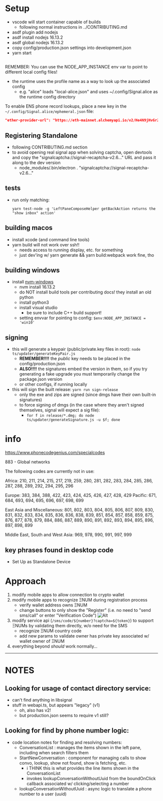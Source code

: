 <!-- Copyright 2015-2020 Signal Messenger, LLC -->
<!-- SPDX-License-Identifier: AGPL-3.0-only -->

# Setup

* vscode will start container capable of builds
    * following normal instructions in ../CONTRIBUTING.md
* asdf plugin add nodejs
* asdf install nodejs 16.13.2
* asdf global nodejs 16.13.2
* copy config/production.json settings into development.json
* yarn start

##

REMEMBER: You can use the NODE_APP_INSTANCE env var to point to different local config files!
* the runtime uses the profile name as a way to look up the associated config
    * e.g. "alice" loads "local-alice.json" and uses ~/.config/Signal.alice as the runtime config directory

To enable ENS phone record lookups, place a new key in the `~/.config/Signal.alice/ephemeral.json` file:
```json
"ether-provider-url": "https://eth-mainnet.alchemyapi.io/v2/He4N9jHvGr21IQ4F2FNU-ZuMeEmy-Mhm",
```

## Registering Standalone

* following CONTRIBUTING.md section
* to avoid opening real signal app when solving captcha, open devtools and copy the "signalcaptcha://signal-recaptcha-v2.6..." URL and pass it along to the dev version
    * node_modules/.bin/electron . "signalcaptcha://signal-recaptcha-v2.6..."

## tests

* run only matching:
  ```
  yarn test-node -g 'LeftPaneComposeHelper getBackAction returns the "show inbox" action'
  ```

## building macos

* install xcode (and command line tools)
* yarn build will not work over ssh!!
    * needs access to running display, etc. for something
    * just dev'ing w/ yarn generate && yarn build:webpack work fine, tho

## building windows

* install [nvm-windows](https://github.com/coreybutler/nvm-windows)
    * nvm install 16.13.2
    * do NOT install build tools per contributing docs! they install an old python
    * install python3
    * install visual studio
        * be sure to include C++ build support!
    * setting envvar for pointing to config: `$env:NODE_APP_INSTANCE = 'win10'`

## signing

* this will generate a keypair (public/private.key files in root): `node ts/updater/generateKeyPair.js`
    * **REMEMBER!!!!** the *public* key needs to be placed in the config/production.json
    * **ALSO!!!!** the signatures embed the version in them, so if you try generating a fake upgrade you must temporarily change the package.json version
    * or other configs, if running locally
* this will sign the built release: `yarn run sign-release`
    * only the exe and zips are signed (since dmgs have their own built-in signatures)
    * to force signing of dmgs (in the case where they aren't signed themselves, signal will expect a sig file):
        * `for f in release/*.dmg; do node ts/updater/generateSignature.js -u $f; done`

# info

https://www.phonecodegenius.com/specialcodes

883 - Global networks

The following codes are currently not in use:

Africa: 210, 211, 214, 215, 217, 219, 259, 280, 281, 282, 283, 284, 285, 286, 287, 288, 289, 292, 294, 295, 296

Europe: 383, 384, 388, 422, 423, 424, 425, 426, 427, 428, 429
Pacific: 671, 684, 693, 694, 695, 696, 697, 698, 699

East Asia and Miscellaneous: 801, 802, 803, 804, 805, 806, 807, 809, 830, 831, 832, 833, 834, 835, 836, 836, 838, 839, 851, 854, 857, 858, 859, 875, 876, 877, 878, 879, 884, 886, 887, 889, 890, 891, 892, 893, 894, 895, 896, 897, 898, 899

Middle East, South and West Asia: 969, 978, 990, 991, 997, 999

## key phrases found in desktop code

* Set Up as Standalone Device

# Approach

1. modify mobile apps to allow connection to crypto wallet
2. modify mobile apps to recognize ΞNUM during registration process
    * verify wallet address owns ΞNUM
    * change buttons to only show the "Register" (i.e. no need to "send sms/call" or enter "Verification Code") ![Alt](register-screen.png "register-screen")
3. modify service api (`/sms/code/${number}?captcha=${token}`) to support ΞNUMs by validating them directly, w/o need for the SMS
    * recognize ΞNUM country code
    * add new params to validate owner has private key associated w/ wallet owner of ΞNUM
4. everything beyond _should_ work normally…

---
# NOTES

## Looking for usage of contact directory service:

* can't find anything in libsignal
* stuff in webapi.ts, but appears "legacy" (v1)
    * oh, also has v2!
    * but production.json seems to require v1 still?

## Looking for find by phone number logic:

* code location notes for finding and resolving numbers:
    * ConversationList : manages the items shown in the left pane, including when search filters them
    * StartNewConversation : component for managing calls to show convo, lookup, show not found, show is fetching, etc.
        * i THINK this is what provides the line items shown in the ConversationList
        * invokes lookupConversationWithoutUuid from the boundOnClick callback associated w/ clicking/selecting a number
    * lookupConversationWithoutUuid : async logic to translate a phone number to a user (uuid)